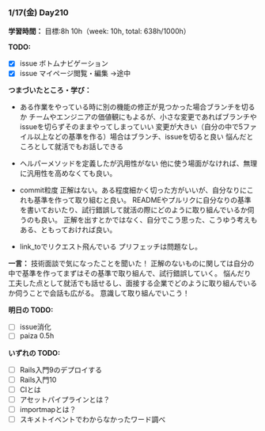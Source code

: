 ### 1/17(金) Day210

**学習時間：**
目標:8h
10h（week: 10h, total: 638h/1000h）

**TODO:**
- [x] issue ボトムナビゲーション
- [x] issue マイページ閲覧・編集 ->途中

**つまづいたところ・学び：**
- ある作業をやっている時に別の機能の修正が見つかった場合ブランチを切るか
  チームやエンジニアの価値観にもよるが、小さな変更であればブランチやissueを切らずそのままやってしまっていい
  変更が大きい（自分の中で5ファイル以上などの基準を作る）場合はブランチ、issueを切ると良い
  悩んだところとして就活でもお話しできる

- ヘルパーメソッドを定義したが汎用性がない
  他に使う場面がなければ、無理に汎用性を高めなくても良い。

- commit粒度
  正解はない。ある程度細かく切った方がいいが、自分なりにこれも基準を作って取り組むと良い。
  READMEやプルリクに自分なりの基準を書いておいたり、試行錯誤して就活の際にどのように取り組んでいるか伺うのも良い。
  正解を出すとかではなく、自分でこう思った、こうゆう考えもある、ともっておければ良い。

- link_toでリクエスト飛んでいる
  プリフェッチは問題なし。

**一言：**
技術面談で気になったことを聞いた！
正解のないものに関しては自分の中で基準を作ってまずはその基準で取り組んで、試行錯誤していく。
悩んだり工夫した点として就活でも話せるし、面接する企業でどのように取り組んでいるか伺うことで会話も広がる。
意識して取り組んでいこう！

**明日の TODO:**

- [ ] issue消化
- [ ] paiza 0.5h

**いずれの TODO:**

- [ ] Rails入門9のデプロイする
- [ ] Rails入門10
- [ ] CIとは
- [ ] アセットパイプラインとは？
- [ ] importmapとは？
- [ ] スキメトイベントでわからなかったワード調べ
